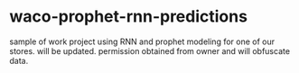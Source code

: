 # waco-prophet-rnn-predictions

sample of work project using RNN and prophet modeling for one of our stores. 
will be updated.
permission obtained from owner and will obfuscate data.
